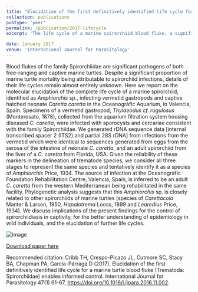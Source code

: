 ```yaml
---
title: "Elucidation of the first definitively identified life cycle for a marine turtle blood fluke (Trematoda: Spirorchiidae) enables informed control"
collection: publications
pubtype: 'peer'
permalink: /publication/2017-lifecycle
excerpt: 'The life cycle of a marine spirorchiid blood fluke, a significant parasite of endangered sea turtles, is uncovered for the first time, leading to opportunities for improved control and elucidation of life cycles for further spirorchiid species. ![image](https://github.com/user-attachments/assets/ee25994d-164c-43f3-a6c5-5a28b2fd58e4)'

date: January 2017
venue: 'International Journal for Parasitology'
---
```

Blood flukes of the family Spirorchiidae are significant pathogens of both free-ranging and captive marine turtles. Despite a significant proportion of marine turtle mortality being attributable to spirorchiid infections, details of their life cycles remain almost entirely unknown. Here we report on the molecular elucidation of the complete life cycle of a marine spirorchiid, identified as <i>Amphiorchis</i> sp., infecting vermetid gastropods and captive hatched neonate <i>Caretta caretta</i> in the Oceanogràfic Aquarium, in Valencia, Spain. Specimens of a vermetid gastropod, <i>Thylaeodus cf. rugulosus</i> (Monterosato, 1878), collected from the aquarium filtration system housing diseased <i>C. caretta</i>, were infected with sporocysts and cercariae consistent with the family Spirorchiidae. We generated rDNA sequence data [internal transcribed spacer 2 (ITS2) and partial 28S rDNA] from infections from the vermetid which were identical to sequences generated from eggs from the serosa of the intestine of neonate <i>C. caretta</i>, and an adult spirorchiid from the liver of a <i>C. caretta</i> from Florida, USA. Given the reliability of these markers in the delineation of trematode species, we consider all three stages to represent the same species and tentatively identify it as a species of <i>Amphiorchis</i> Price, 1934. The source of infection at the Oceanogràfic Foundation Rehabilitation Centre, Valencia, Spain, is inferred to be an adult <i>C. caretta</i> from the western Mediterranean being rehabilitated in the same facility. Phylogenetic analysis suggests that this <i>Amphiorchis</i> sp. is closely related to other spirorchiids of marine turtles (species of <i>Carettacola</i> Manter & Larson, 1950, <i>Hapalotrema</i> Looss, 1899 and <i>Learedius</i> Price, 1934). We discuss implications of the present findings for the control of spirorchiidiasis in captivity, for the better understanding of epidemiology in wild individuals, and the elucidation of further life cycles.

![image](https://github.com/user-attachments/assets/5302b44b-6df0-440e-aff6-cc0fa1d18ac0)

[Download paper here](https://www.sciencedirect.com/science/article/abs/pii/S0020751916302727)

Recommended citation: Cribb TH, Crespo-Picazo JL, Cutmore SC, Stacy BA, Chapman PA, García-Párraga D (2017), Elucidation of the first definitively identified life cycle for a marine turtle blood fluke (Trematoda: Spirorchiidae) enables informed control. International Journal for Parasitology 47(1) 61-67, https://doi.org/10.1016/j.ijpara.2016.11.002.
